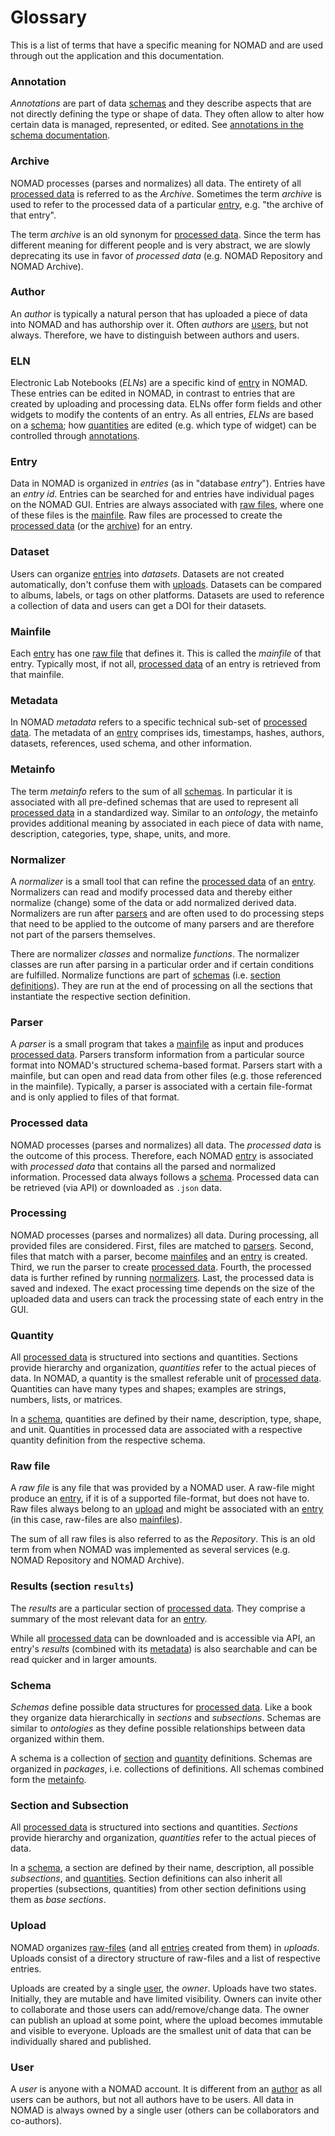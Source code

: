 # Glossary

<!--
TODO consider the following items:
- Coauthor
- Owner (if this really differs from author)
- Reviewer
- Oasis
- Package (metainfo)
- Workflow
- App (maybe too soon to add since we don't know yet what this really entails)
-->

This is a list of terms that have a specific meaning for NOMAD and are used through
out the application and this documentation.

### Annotation

*Annotations* are part of data [schemas](#schema) and they describe aspects that are not
directly defining the type or shape of data. They often allow to alter how certain data is
managed, represented, or edited. See [annotations in the schema documentation](../howto/customization/elns.md#annotations).

### Archive

NOMAD processes (parses and normalizes) all data.
The entirety of all [processed data](#processed-data) is referred to as the
*Archive*.
Sometimes the term *archive* is used to refer to the processed data of a
particular [entry](#entry), e.g. "the archive of that entry".

The term *archive* is an old synonym for [processed data](#processed-data). Since the term
has different meaning for different people and is very abstract, we are slowly deprecating
its use in favor of *processed data* (e.g. NOMAD Repository and NOMAD Archive).

### Author

An *author* is typically a natural person that has uploaded a piece of data into NOMAD and
has authorship over it. Often *authors* are [users](#user), but not always.
Therefore, we have to distinguish between authors and users.

### ELN

Electronic Lab Notebooks (*ELNs*) are a specific kind of [entry](#entry) in NOMAD. These
entries can be edited in NOMAD, in contrast to entries that are created by uploading
and processing data. ELNs offer form fields and other widgets to modify the contents of
an entry. As all entries, *ELNs* are based on a [schema](#schema); how [quantities](#quantity)
are edited (e.g. which type of widget) can be controlled through [annotations](#annotation).

### Entry

Data in NOMAD is organized in *entries* (as in "database *entry*"). Entries have an
*entry id*. Entries can be searched for and entries have individual pages on the NOMAD GUI. Entries are always
associated with [raw files](#raw-file), where one of these files is the [mainfile](#mainfile).
Raw files are processed to create the [processed data](#processed-data) (or the [archive](#archive))
for an entry.

### Dataset

Users can organize [entries](#entry) into *datasets*. Datasets are not created automatically,
don't confuse them with [uploads](#upload). Datasets can be compared to albums, labels, or tags
on other platforms. Datasets are used to reference a collection of data and users can get a DOI for their
datasets.

### Mainfile

Each [entry](#entry) has one [raw file](#raw-file) that defines it. This is called the
*mainfile* of that entry. Typically most, if not all, [processed data](#processed-data)
of an entry is retrieved from that mainfile.

### Metadata

In NOMAD *metadata* refers to a specific technical sub-set of [processed data](#processed-data).
The metadata of an [entry](#entry) comprises ids, timestamps, hashes, authors, datasets,
references, used schema, and other information.

### Metainfo

The term *metainfo* refers to the sum of all [schemas](#schema). In particular it is
associated with all pre-defined schemas that are used to represent all
[processed data](#processed-data) in a standardized way. Similar to an *ontology*,
the metainfo provides additional meaning by associated in each piece of data with
name, description, categories, type, shape, units, and more.

### Normalizer

A *normalizer* is a small tool that can refine the [processed data](#processed-data) of an
[entry](#entry). Normalizers can read and modify processed data and thereby either normalize
(change) some of the data or add normalized derived data. Normalizers are run after
[parsers](#parser) and are often used to do processing steps that need to be applied to
the outcome of many parsers and are therefore not part of the parsers themselves.

There are normalizer *classes* and normalize *functions*. The normalizer classes are
run after parsing in a particular order and if certain conditions are fulfilled.
Normalize functions are part of [schemas](#schema) (i.e. [section definitions](#section-and-subsection)).
They are run at the end of processing on all the sections that instantiate the respective
section definition.

### Parser

A *parser* is a small program that takes a [mainfile](#mainfile) as input and produces
[processed data](#processed-data). Parsers transform information from a particular source
format into NOMAD's structured schema-based format. Parsers start with a mainfile, but
can open and read data from other files (e.g. those referenced in the mainfile). Typically,
a parser is associated with a certain file-format and is only applied to files of that
format.

### Processed data

NOMAD processes (parses and normalizes) all data. The *processed data* is the outcome of this process.
Therefore, each NOMAD [entry](#entry) is associated with *processed data* that contains all the parsed and normalized
information. Processed data always follows a [schema](#schema). Processed data can be retrieved (via API) or downloaded as `.json` data.

### Processing

NOMAD processes (parses and normalizes) all data. During processing, all provided files
are considered. First, files are matched to [parsers](#parser). Second, files that
match with a parser, become [mainfiles](#mainfile) and an [entry](#entry) is created.
Third, we run the parser to create [processed data](#processed-data). Fourth, the
processed data is further refined by running [normalizers](#normalizer). Last, the
processed data is saved and indexed. The exact processing time depends on the size of the
uploaded data and users can track the processing state of each entry in the GUI.

### Quantity

All [processed data](#processed-data) is structured into sections and quantities. Sections
provide hierarchy and organization, *quantities* refer to the actual pieces of data.
In NOMAD, a quantity is the smallest referable unit of [processed data](#processed-data).
Quantities can have many types and shapes; examples are strings, numbers, lists, or matrices.

In a [schema](#schema), quantities are defined by their name, description, type, shape, and unit.
Quantities in processed data are associated with a respective quantity definition from
the respective schema.

### Raw file

A *raw file* is any file that was provided by a NOMAD user. A raw-file might produce an
[entry](#entry), if it is of a supported file-format, but does not have to. Raw files
always belong to an [upload](#upload) and might be associated with an [entry](#entry)
(in this case, raw-files are also [mainfiles](#mainfile)).

The sum of all raw files is also referred to as the *Repository*. This is an old term
from when NOMAD was implemented as several services (e.g. NOMAD Repository and NOMAD Archive).

### Results (section `results`)

The *results* are a particular section of [processed data](#processed-data). They comprise
a summary of the most relevant data for an [entry](#entry).

While all [processed data](#processed-data) can be downloaded and is accessible via API,
an entry's *results* (combined with its [metadata](#metadata)) is also searchable and can
be read quicker and in larger amounts.

### Schema

*Schemas* define possible data structures for [processed data](#processed-data). Like
a book they organize data hierarchically in *sections* and *subsections*. Schemas
are similar to *ontologies* as they define possible relationships between data organized
within them.

A schema is a collection of [section](#section-and-subsection) and [quantity](#quantity)
definitions. Schemas are organized in *packages*, i.e. collections of definitions.
All schemas combined form the [metainfo](#metainfo).

### Section and Subsection

All [processed data](#processed-data) is structured into sections and quantities. *Sections*
provide hierarchy and organization, *quantities* refer to the actual pieces of data.

In a [schema](#schema), a section are defined by their name, description, all possible
*subsections*, and [quantities](#quantity). Section definitions can also inherit
all properties (subsections, quantities) from other section definitions using them as
*base sections*.

### Upload

NOMAD organizes [raw-files](#raw-file) (and all [entries](#entry) created from them)
in *uploads*. Uploads consist of a directory structure of raw-files and a list of
respective entries.

Uploads are created by a single [user](#user), the *owner*. Uploads have two states.
Initially, they are mutable and have limited visibility. Owners can invite other to
collaborate and those users can add/remove/change data.
The owner can publish an upload at some point, where the upload becomes immutable and visible
to everyone. Uploads are the smallest unit of data that can be individually shared and published.

### User

A *user* is anyone with a NOMAD account. It is different from an [author](#author) as
all users can be authors, but not all authors have to be users. All data in NOMAD is always
owned by a single user (others can be collaborators and co-authors).